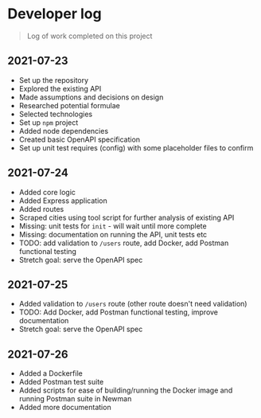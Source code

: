# Developer log

> Log of work completed on this project

## 2021-07-23

- Set up the repository
- Explored the existing API
- Made assumptions and decisions on design
- Researched potential formulae
- Selected technologies
- Set up `npm` project
- Added node dependencies
- Created basic OpenAPI specification
- Set up unit test requires (config) with some placeholder files to confirm

## 2021-07-24

- Added core logic
- Added Express application
- Added routes
- Scraped cities using tool script for further analysis of existing API
- Missing: unit tests for `init` - will wait until more complete
- Missing: documentation on running the API, unit tests etc
- TODO: add validation to `/users` route, add Docker, add Postman functional testing
- Stretch goal: serve the OpenAPI spec

## 2021-07-25

- Added validation to `/users` route (other route doesn't need validation)
- TODO: Add Docker, add Postman functional testing, improve documentation
- Stretch goal: serve the OpenAPI spec

## 2021-07-26

- Added a Dockerfile
- Added Postman test suite
- Added scripts for ease of building/running the Docker image and running Postman suite in Newman
- Added more documentation
